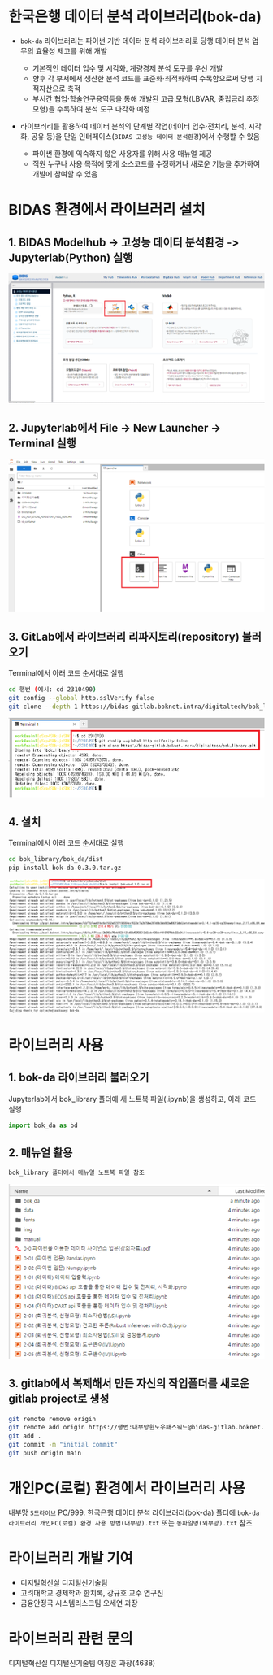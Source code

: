 # 한국은행 데이터 분석 라이브러리(bok-da)
- `bok-da` 라이브러리는 파이썬 기반 데이터 분석 라이브러리로 당행 데이터 분석 업무의 효율성 제고를 위해 개발
  - 기본적인 데이터 입수 및 시각화, 계량경제 분석 도구를 우선 개발
  - 향후 각 부서에서 생산한 분석 코드를 표준화$\cdot$최적화하여 수록함으로써 당행 지적자산으로 축적
  - 부서간 협업$\cdot$학술연구용역등을 통해 개발된 고급 모형(LBVAR, 중립금리 추정모형)을 수록하여 분석 도구 다각화 예정
  
- 라이브러리를 활용하여 데이터 분석의 단계별 작업(데이터 입수$\cdot$전치리, 분석, 시각화, 공유 등)을 단일 인터페이스(`BIDAS 고성능 데이터 분석환경`)에서 수행할 수 있음
   - 파이썬 환경에 익숙하지 않은 사용자를 위해 사용 매뉴얼 제공
   - 직원 누구나 사용 목적에 맞게 소스코드를 수정하거나 새로운 기능을 추가하여 개발에 참여할 수 있음

# BIDAS 환경에서 라이브러리 설치

## 1. BIDAS Modelhub -> 고성능 데이터 분석환경 -> Jupyterlab(Python) 실행

![image](img/bidas_modelhub.PNG)

## 2. Jupyterlab에서 File -> New Launcher -> Terminal 실행

![image](img/terminal.PNG)

## 3. GitLab에서 라이브러리 리파지토리(repository) 불러오기
Terminal에서 아래 코드 순서대로 실행
```bash
cd 행번 (예시: cd 2310490)
git config --global http.sslVerify false
git clone --depth 1 https://bidas-gitlab.boknet.intra/digitaltech/bok_library.git
```
![image](img/git_clone.PNG)

## 4. 설치
Terminal에서 아래 코드 순서대로 실행
```bash
cd bok_library/bok_da/dist
pip install bok-da-0.3.0.tar.gz
```
![image](img/bok_installation.PNG)

# 라이브러리 사용
## 1. bok-da 라이브러리 불러오기
Jupyterlab에서 bok_library 폴더에 새 노트북 파일(.ipynb)을 생성하고, 아래 코드 실행
```python
import bok_da as bd
```
## 2. 매뉴얼 활용
```bash
bok_library 폴더에서 매뉴얼 노트북 파일 참조
```
![image](img/bok_manual.PNG)

## 3. gitlab에서 복제해서 만든 자신의 작업폴더를 새로운 gitlab project로 생성
```bash
git remote remove origin
git remote add origin https://행번:내부망윈도우패스워드@bidas-gitlab.boknet.intra/행번/프로젝트이름.git
git add .
git commit -m "initial commit"
git push origin main
```

# 개인PC(로컬) 환경에서 라이브러리 사용
내부망 `S드라이브` PC/999. 한국은행 데이터 분석 라이브러리(bok-da) 폴더에 `bok-da 라이브러리 개인PC(로컬) 환경 사용 방법(내부망).txt` 또는 `동파일명(외부망).txt` 참조

# 라이브러리 개발 기여
- 디지털혁신실 디지털신기술팀
- 고려대학교 경제학과 한치록, 강규호 교수 연구진
- 금융안정국 시스템리스크팀 오세연 과장

# 라이브러리 관련 문의
디지털혁신실 디지털신기술팀 이창훈 과장(4638)